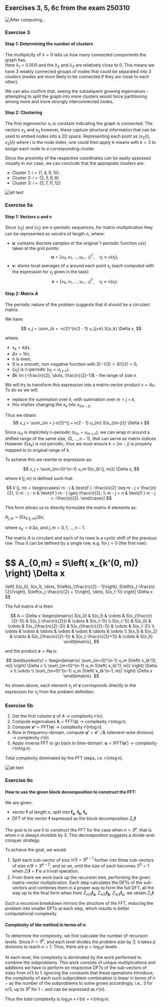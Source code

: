 ## Exercises 3, 5, 6c from the exam 250310

![After computing...](image.png)

### Exercise 3

#### Step 1: Determining the number of clusters
The multiplicity of $\lambda = 0$ tells us how many connected components the graph has.    
Here $\lambda_1 = 0.000$ and the $\lambda_2$ and $\lambda_3$ are relatively close to $0$. This means we have $3$ weakly connected groups of nodes that could be separated into $3$ clusters (nodes are more likely to be connected if they are close to each other). 

We can also confirm that, seeing the subsequent growing eigenvalues - attempting to split the graph into more clusters would force partitioning among more and more strongly interconnected nodes. 

#### Step 2: Clustering
The first eigenvector $x_1$ is constant indicating the graph is connected. The vectors $x_2$ and $x_3$ however, these capture structural information that can be used to embed nodes into a 2D space. Representing each point as $(x_2(i), x_3(i))$ where $i$ is the node index, one could then apply k-means with $k=3$ to assign each node to a corresponding cluster.

Since the proximity of the respective coordinates can be easily assessed visually in our case, we can conclude that the appropiate clusters are:
- Cluster 1: $i = \{1, 4, 9, 10\}$
- Cluster 2: $i = \{2,3,6,8\}$
- Cluster 3: $i = \{5,7,11,12\}$

![alt text](image-1.png)

### Exercise 5a

#### Step 1: Vectors $\boldsymbol{u}$ and $\boldsymbol{v}$
Since $\{u_j\}$ and $\{v_j\}$ are n-periodic sequences, for matrix multiplication they can be represented as vecotrs of length $n$,
where:
- $\boldsymbol{u}$: contains discrete samples of the original 1-periodic function $u(x)$ taken at the grid points:
$$
\boldsymbol{u} = [u_0, u_1, \dots, u_{n-1}]^T, \quad u_j \approx u(x_j),  
$$
- $\boldsymbol{v}$: stores local averages of $u$ around each point $x_j$ (each computed with the expression for $v_j$ given in the task):
$$
\boldsymbol{v} = [v_0, v_1, \dots, v_{n-1}]^T, \quad v_j \approx v(x_j).  
$$

#### Step 2: Matrix $A$
The periodic nature of the problem suggests that $A$ should be a circulant matrix.       

We have:

$$
v_j = \sum_{k = -n/2}^{n/2 - 1} u_{j+k} S(x_k) \Delta x,
$$

where: 
- $x_k = k \Delta x$, 
- $\Delta x = 1/n$, 
- $n$ is even, 
- $S$ is a smooth, non-negative function with $S(-1/2) = S(1/2) = 0$, 
- $\{u_j\}$ is n-periodic ($u_j = u_{j \pm n}$),
- $k \in (-\frac{n}{2}, \dots, \frac{n}{2}-1)$ - the range of size $n$ 

We will try to transform this expression into a matrix-vector product $v=Au$. To do so we will:
- replace the summation over $k$, with summation over $m = j+k$,
- this implies changing the $x_k$ into $x_{(m-j)}$.

Thus we obtain:
$$
v_j = \sum_{m = j-n/2}^{j + n/2 - 1} u_{m} S(x_{(m-j)}) \Delta x
$$

Since $u_m$ is implicitely n-periodic ($u_m = u_{m \pm n}$), we can wrap $m$ around a shifted range of the same size, $(0, \dots, n-1)$, that can serve as matrix indices. However $S(x_k)$ is not periodic, thus we must ensure $k=(m-j)$ is properly mapped to to original range of $k$.

To achieve this we rewrite to expression as:

$$
v_j = \sum_{m=0}^{n-1} u_m S(x_{k'(j, m)}) \Delta x,
$$

where $k'(j, m)$ is defined such that:

$$
k'(j, m) = 
\begin{cases} 
m - j & \text{if } -\frac{n}{2} \leq m - j < \frac{n}{2}, \\
m - j - n & \text{if } m - j \geq \frac{n}{2}, \\
m - j + n & \text{if } m - j < -\frac{n}{2}.
\end{cases}
$$   

This form allows us to directly formulate the matrix $A$ elements as:

$A_{j,m} = S\left( x_{k'(j, m)} \right) \Delta x$,

where $x_{k'} = k' \Delta x$, and $j, m = 0, 1, \dots, n-1$.

The matrix $A$ is circulant and each of its rows is a cyclic shift of the previous row. Thus it can be defined by a single row, e.g. for $j = 0$ (the first row):

$$
A_{0,m} = S\left( x_{k'(0, m)} \right) \Delta x
=
\left[ S(x_0), S(x_1), \dots, S\left(x_{\frac{n}{2} - 1}\right), S\left(x_{-\frac{n}{2}}\right), S\left(x_{-\frac{n}{2} + 1}\right), \dots, S(x_{-1}) \right] \Delta x
$$

The full matrix $A$ is then:

$$
A = \Delta x \begin{bmatrix}
S(x_0) & S(x_1) & \cdots & S(x_{\frac{n}{2}-1}) & S(x_{-\frac{n}{2}}) & \cdots & S(x_{-1}) \\
S(x_{-1}) & S(x_0) & \cdots & S(x_{\frac{n}{2}-2}) & S(x_{\frac{n}{2}-1}) & \cdots & S(x_{-2}) \\
\vdots & \vdots & \ddots & \vdots & \vdots & \ddots & \vdots \\
S(x_1) & S(x_2) & \cdots & S(x_{\frac{n}{2}-1}) & S(x_{-\frac{n}{2}+1}) & \cdots & S(x_0)
\end{bmatrix},
$$

and the product $\boldsymbol{v} = A \boldsymbol{u}$ is:

$$
\boldsymbol{v} = \begin{bmatrix}
\sum_{m=0}^{n-1} u_m S\left( x_{k'(0, m)} \right) \Delta x \\
\sum_{m=0}^{n-1} u_m S\left( x_{k'(1, m)} \right) \Delta x \\
\vdots \\
\sum_{m=0}^{n-1} u_m S\left( x_{k'(n-1, m)} \right) \Delta x
\end{bmatrix}.
$$

As shown above, each element $v_j$ of $\boldsymbol{v}$ corresponds directly to the expression for $v_j$ from the problem definition.

### Exercise 5b

1. Get the first column $\boldsymbol{z}$ of $A$ $\rightarrow$ complexity $\mathcal{O}(n)$.
2. Compute eigenvalues $\boldsymbol{\lambda} = \text{FFT}(\boldsymbol{z})$ $\rightarrow$ complexity $\mathcal{O}(n \log n)$.
3. Compute $\boldsymbol{v'} = \text{FFT}(\boldsymbol{v})$ $\rightarrow$ complexity $\mathcal{O}(n \log n)$.
4. Now in frequency-domain, compute $\boldsymbol{u'} = \boldsymbol{v'} \mathbin{\mathtt{./}} \boldsymbol{\lambda}$ (element-wise division) $\rightarrow$ complexity $\mathcal{O}(n)$.
5. Apply inverse FFT to go back to time-domain: $\boldsymbol{u} = \text{IFFT}(\boldsymbol{u'})$ $\rightarrow$ complexity $\mathcal{O}(n \log n)$.

Total complexity dominated by the FFT steps, i.e. $\mathcal{O}(n \log n)$.

![alt text](image-2.png)

### Exercise 6c

#### How to use the given block decomposition to construct the FFT:
We are given:
- vector $\boldsymbol{f}$ of length $n$, split into $\boldsymbol{f_a}$, $\boldsymbol{f_b}$, $\boldsymbol{f_c}$
- DFT of the vector $\boldsymbol{f}$ expressed as the block decomposition $Z_n\boldsymbol{f}$

The goal is to use it to construct the FFT for the case when $n = 3^p$, that is when $n$ is always divisible by $3$. This decomposition suggests a divide-and-conquer strategy.  

To achieve the goal, we would:
1. Split each sub-vector of size $n/3 = 3^{p-1}$ further into three sub-vectors of size $n/9 = 3^{p-2}$, and so on, until the size of each becomes $3^0 = 1$ when $Z_1\boldsymbol{f} = \boldsymbol{f}$ is a trivial operation.
2. From there we work back up the recursion tree, performing the given matrix-vector multiplication. Each step calculates the DFTs of the sub-vectors and combines them in a proper way to form the full DFT, all the way up to the final form when from $Z_{n/3}\boldsymbol{f_a}$, $Z_{n/3}\boldsymbol{f_b}$, $Z_{n/3}\boldsymbol{f_c}$, we obtain $Z_n\boldsymbol{f}$.

Such a recursive breakdown mirrors the structure of the FFT, reducing the problem into smaller DFTs at each step, which results in better computational complexity.

#### Complexity of the method in terms of $n$:
To determine the complexity, we first calculate the number of recursion levels. Since $n=3^p$, and each level divides the problem size by $3$, it takes $p$ divisions to reach $n=1$. Thus, there are $p=\log_3n$ levels.

At each level, the complexity is dominated by the work performed to combine the subproblems. This work consists of unique multiplications and additions we have to perform on respective DFTs of the sub-vectors of sizes from $n/3$ to $1$. Ignoring the constants that these operations introduce, the complexity of each such subproblem combination is linear in terms of $n$ $-$ as the number of the subproblems to solve grows accordingly, i.e., $3$ for $n/3$, up to $3^p$ for $1$ $-$  and can be expressed as $\mathcal{O}(n)$.

Thus the total complexity is $\log_3n \times \mathcal{O}(n) = \mathcal{O}(n\log n)$.


